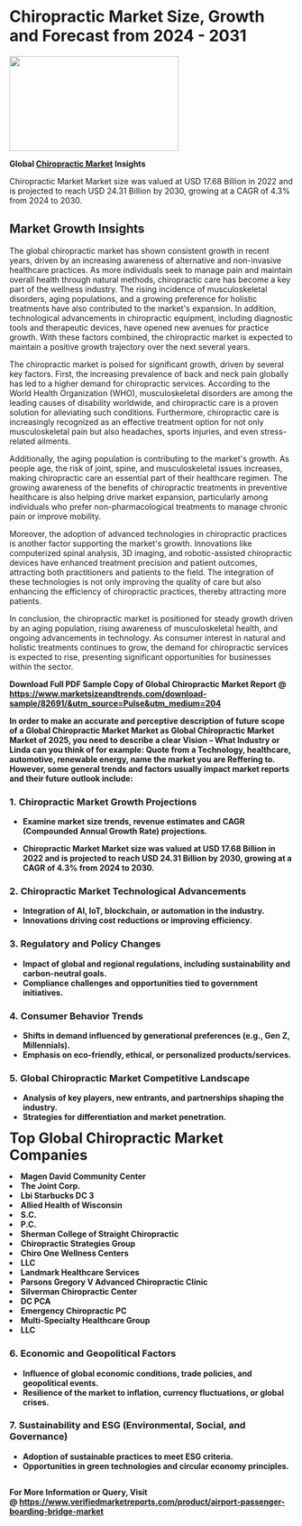 <H1>Chiropractic Market Size, Growth and Forecast from 2024 - 2031</H1><img class="aligncenter size-medium wp-image-584254" src="https://thirdeyenews.in/wp-content/uploads/2024/09/Global-Market-Research-300x168.jpeg" alt="" width="300" height="168" /><p><strong>Global&nbsp;<a href="https://www.marketsizeandtrends.com/download-sample/82691/&amp;utm_source=Pulse&amp;utm_medium=204">Chiropractic Market</a> Insights</strong></p><p>Chiropractic Market Market size was valued at USD 17.68 Billion in 2022 and is projected to reach USD 24.31 Billion by 2030, growing at a CAGR of 4.3% from 2024 to 2030.</p><p><h2>Market Growth Insights</h2> <p>The global chiropractic market has shown consistent growth in recent years, driven by an increasing awareness of alternative and non-invasive healthcare practices. As more individuals seek to manage pain and maintain overall health through natural methods, chiropractic care has become a key part of the wellness industry. The rising incidence of musculoskeletal disorders, aging populations, and a growing preference for holistic treatments have also contributed to the market's expansion. In addition, technological advancements in chiropractic equipment, including diagnostic tools and therapeutic devices, have opened new avenues for practice growth. With these factors combined, the chiropractic market is expected to maintain a positive growth trajectory over the next several years.</p> <p><strong></strong></p> <p>The chiropractic market is poised for significant growth, driven by several key factors. First, the increasing prevalence of back and neck pain globally has led to a higher demand for chiropractic services. According to the World Health Organization (WHO), musculoskeletal disorders are among the leading causes of disability worldwide, and chiropractic care is a proven solution for alleviating such conditions. Furthermore, chiropractic care is increasingly recognized as an effective treatment option for not only musculoskeletal pain but also headaches, sports injuries, and even stress-related ailments.</p> <p>Additionally, the aging population is contributing to the market's growth. As people age, the risk of joint, spine, and musculoskeletal issues increases, making chiropractic care an essential part of their healthcare regimen. The growing awareness of the benefits of chiropractic treatments in preventive healthcare is also helping drive market expansion, particularly among individuals who prefer non-pharmacological treatments to manage chronic pain or improve mobility.</p> <p>Moreover, the adoption of advanced technologies in chiropractic practices is another factor supporting the market's growth. Innovations like computerized spinal analysis, 3D imaging, and robotic-assisted chiropractic devices have enhanced treatment precision and patient outcomes, attracting both practitioners and patients to the field. The integration of these technologies is not only improving the quality of care but also enhancing the efficiency of chiropractic practices, thereby attracting more patients.</p> <p>In conclusion, the chiropractic market is positioned for steady growth driven by an aging population, rising awareness of musculoskeletal health, and ongoing advancements in technology. As consumer interest in natural and holistic treatments continues to grow, the demand for chiropractic services is expected to rise, presenting significant opportunities for businesses within the sector.</p> <p><strong></p><p><span class=""><strong>Download Full PDF Sample Copy of Global Chiropractic Market Report</strong> @ <a href="https://www.marketsizeandtrends.com/download-sample/82691/&amp;utm_source=Pulse&amp;utm_medium=204" target="_blank">https://www.marketsizeandtrends.com/download-sample/82691/&amp;utm_source=Pulse&amp;utm_medium=204</a></span></p><p>In order to make an accurate and perceptive description of future scope of a Global&nbsp;Chiropractic Market Market as Global&nbsp;Chiropractic Market Market of 2025, you need to describe a clear Vision &ndash; What Industry or Linda can you think of for example: Quote from a Technology, healthcare, automotive, renewable energy, name the market you are Reffering to. However, some general trends and factors usually impact market reports and their future outlook include:</p><h3>1.&nbsp;<strong>Chiropractic Market Growth Projections</strong></h3><ul><li>Examine market size trends, revenue estimates and CAGR (Compounded Annual Growth Rate) projections.</li><li><p>Chiropractic Market Market size was valued at USD 17.68 Billion in 2022 and is projected to reach USD 24.31 Billion by 2030, growing at a CAGR of 4.3% from 2024 to 2030.</p></li></ul><h3>2.&nbsp;<strong>Chiropractic Market Technological Advancements</strong></h3><ul><li>Integration of AI, IoT, blockchain, or automation in the industry.</li><li>Innovations driving cost reductions or improving efficiency.</li></ul><h3>3.&nbsp;<strong>Regulatory and Policy Changes</strong></h3><ul><li>Impact of global and regional regulations, including sustainability and carbon-neutral goals.</li><li>Compliance challenges and opportunities tied to government initiatives.</li></ul><h3>4.&nbsp;<strong>Consumer Behavior Trends</strong></h3><ul><li>Shifts in demand influenced by generational preferences (e.g., Gen Z, Millennials).</li><li>Emphasis on eco-friendly, ethical, or personalized products/services.</li></ul><h3>5.&nbsp;<strong>Global Chiropractic Market Competitive Landscape</strong></h3><ul><li>Analysis of key players, new entrants, and partnerships shaping the industry.</li><li>Strategies for differentiation and market penetration.</li></ul><p data-pm-slice="1 1 []"><span style="color: inherit; font-family: inherit; font-size: 25px;">Top Global Chiropractic Market Companies</span></p><div class="" data-test-id=""><p><li>Magen David Community Center</li><li> The Joint Corp.</li><li> Lbi Starbucks DC 3</li><li> Allied Health of Wisconsin</li><li> S.C.</li><li> P.C.</li><li> Sherman College of Straight Chiropractic</li><li> Chiropractic Strategies Group</li><li> Chiro One Wellness Centers</li><li> LLC</li><li> Landmark Healthcare Services</li><li> Parsons Gregory V Advanced Chiropractic Clinic</li><li> Silverman Chiropractic Center</li><li> DC PCA</li><li> Emergency Chiropractic PC</li><li> Multi-Specialty Healthcare Group</li><li> LLC</li></p></div><h3>6.&nbsp;<strong>Economic and Geopolitical Factors</strong></h3><ul><li>Influence of global economic conditions, trade policies, and geopolitical events.</li><li>Resilience of the market to inflation, currency fluctuations, or global crises.</li></ul><h3>7.&nbsp;<strong>Sustainability and ESG (Environmental, Social, and Governance)</strong></h3><ul><li>Adoption of sustainable practices to meet ESG criteria.</li><li>Opportunities in green technologies and circular economy principles.</li></ul><h2><strong style="font-size: 14px;">For More Information or Query, Visit @&nbsp;</strong><a style="background-color: #ffffff; font-size: 14px;" href="https://www.marketsizeandtrends.com/report/chiropractic-market/" target="_blank">https://www.verifiedmarketreports.com/product/airport-passenger-boarding-bridge-market</a></h2>
